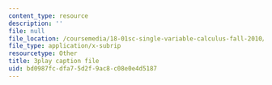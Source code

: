 ```yaml
---
content_type: resource
description: ''
file: null
file_location: /coursemedia/18-01sc-single-variable-calculus-fall-2010/bd0987fcdfa75d2f9ac8c08e0e4d5187_--lPz7VFnKI.vtt
file_type: application/x-subrip
resourcetype: Other
title: 3play caption file
uid: bd0987fc-dfa7-5d2f-9ac8-c08e0e4d5187
---
```

